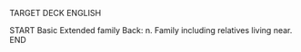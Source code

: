TARGET DECK
ENGLISH

START
Basic
Extended family
Back: n. Family including relatives living near.
END
